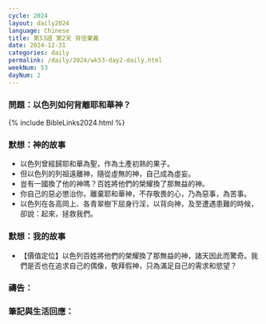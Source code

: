 ```yaml
---
cycle: 2024
layout: daily2024
language: Chinese
title: 第53週 第2天 背信棄義
date: 2024-12-31
categories: daily
permalink: /daily/2024/wk53-day2-daily.html
weekNum: 53
dayNum: 2
---
```



### 問題：以色列如何背離耶和華神？

{% include BibleLinks2024.html %}

### 默想：神的故事
+ 以色列曾經歸耶和華為聖，作為土產初熟的果子。
+ 但以色列的列祖遠離神，隨從虛無的神，自己成為虛妄。
+ 豈有一國換了他的神嗎？百姓將他們的榮耀換了那無益的神。
+ 你自己的惡必懲治你，離棄耶和華神，不存敬畏的心，乃為惡事，為苦事。
+ 以色列在各高岡上、各青翠樹下屈身行淫，以背向神，及至遭遇患難的時候，卻說：起來，拯救我們。

### 默想：我的故事
+ 【價值定位】以色列百姓將他們的榮耀換了那無益的神，諸天因此而驚奇。我們是否也在追求自己的偶像，敬拜假神，只為滿足自己的需求和慾望？

### 禱告：

### 筆記與生活回應：

